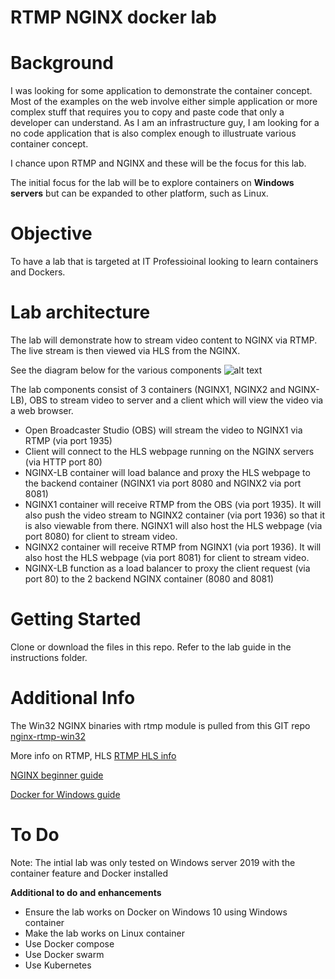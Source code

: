# **RTMP NGINX docker lab**

# Background
I was looking for some application to demonstrate the container concept. Most of the examples on the web involve either simple application or more complex stuff that requires you to copy and paste code that only a developer can understand. As I am an infrastructure guy, I am looking for a no code application that is also complex enough to illustruate various container concept.

I chance upon RTMP and NGINX and these will be the focus for this lab.

The initial focus for the lab will be to explore containers on **Windows servers** but can be expanded to other platform, such as Linux.

# Objective
To have a lab that is targeted at IT Professioinal looking to learn containers and Dockers.

# Lab architecture
The lab will demonstrate how to stream video content to NGINX via RTMP. The live stream is then viewed via HLS from the NGINX.

See the diagram below for the various components
![alt text](https://github.com/chunkyen/rtmp-nginx-docker-lab/blob/master/rtmp-nginx-docker-lab-arch1.jpg?raw=true)

The lab components consist of 3 containers (NGINX1, NGINX2 and NGINX-LB), OBS to stream video to server and a client which will view the video via a web browser.

- Open Broadcaster Studio (OBS) will stream the video to NGINX1 via RTMP (via port 1935)
- Client will connect to the HLS webpage running on the NGINX servers (via HTTP port 80)
- NGINX-LB container will load balance and proxy the HLS webpage  to the backend container (NGINX1 via port 8080  and NGINX2 via port 8081)
- NGINX1 container will receive RTMP from the OBS (via port 1935). It will also push the video stream to NGINX2 container (via port 1936) so that it is also viewable from there. NGINX1 will also host the HLS webpage (via port 8080) for client to stream video.
-  NGINX2 container will receive RTMP from NGINX1 (via port 1936). It will also host the HLS webpage (via port 8081) for client to stream video.
- NGINX-LB function as a load balancer to proxy the client request (via port 80) to the 2 backend NGINX container (8080 and 8081)

# Getting Started
Clone or download the files in this repo.
Refer to the lab guide in the instructions folder.

# Additional Info
The Win32 NGINX binaries with rtmp module is pulled from this GIT repo
[nginx-rtmp-win32](https://github.com/illuspas/nginx-rtmp-win32)

More info on RTMP, HLS
[RTMP HLS info](https://www.dacast.com/blog/hls-streaming-protocol/)


[NGINX beginner guide](http://nginx.org/en/docs/beginners_guide.html)


[Docker for Windows guide](https://docs.docker.com/v17.09/docker-for-windows/)

# To Do
Note: The intial lab was only tested on Windows server 2019 with the container feature and Docker installed

**Additional to do and enhancements**
- Ensure the lab works on Docker on Windows 10 using Windows container
- Make the lab works on Linux container
- Use Docker compose
- Use Docker swarm
- Use Kubernetes
